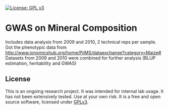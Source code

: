 [![License: GPL v3](https://img.shields.io/badge/License-GPL%20v3-blue.svg)](http://www.gnu.org/licenses/gpl-3.0)

# GWAS on Mineral Composition

Includes data analysis from 2009 and 2010, 2 technical reps per sample. 
Got the phenotypic data from http://www.ionomicshub.org/home/PiiMS/dataexchange?category=Maize#
Datasets from 2009 and 2010 were combined for further analysis (BLUP estimation, heritability and GWAS)

## License
This is an ongoing research project. It was intended for internal lab usage. It has not been extensively tested. Use at your own risk.
It is a free and open source software, licensed under [GPLv3](LICENSE).
